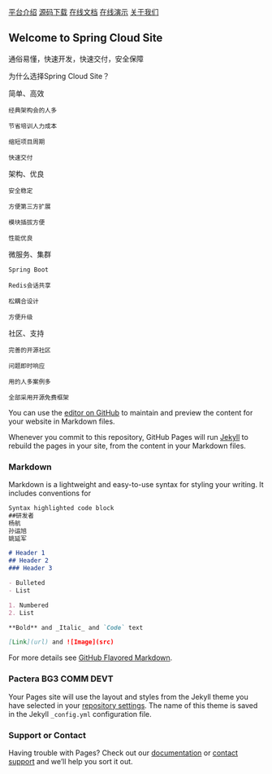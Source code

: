[平台介绍](https://baidu.com/) [源码下载](https://baidu.com/) [在线文档](https://baidu.com/) [在线演示](https://baidu.com/) [关于我们](https://baidu.com/)
## Welcome to Spring Cloud Site
通俗易懂，快速开发，快速交付，安全保障



为什么选择Spring Cloud Site？

简单、高效

    经典架构会的人多

    节省培训人力成本

    缩短项目周期

    快速交付


架构、优良

    安全稳定

    方便第三方扩展

    模块插拔方便

    性能优良


微服务、集群

    Spring Boot

    Redis会话共享

    松耦合设计

    方便升级



社区、支持

    完善的开源社区

    问题即时响应

    用的人多案例多
   
    全部采用开源免费框架



You can use the [editor on GitHub](https://github.com/springcloudsite/bi/edit/master/README.md) to maintain and preview the content for your website in Markdown files.

Whenever you commit to this repository, GitHub Pages will run [Jekyll](https://jekyllrb.com/) to rebuild the pages in your site, from the content in your Markdown files.

### Markdown

Markdown is a lightweight and easy-to-use syntax for styling your writing. It includes conventions for

```markdown
Syntax highlighted code block
##研发者
杨航
孙运旭
姚延军

# Header 1
## Header 2
### Header 3

- Bulleted
- List

1. Numbered
2. List

**Bold** and _Italic_ and `Code` text

[Link](url) and ![Image](src)
```

For more details see [GitHub Flavored Markdown](https://guides.github.com/features/mastering-markdown/).

### Pactera BG3 COMM DEVT

Your Pages site will use the layout and styles from the Jekyll theme you have selected in your [repository settings](https://github.com/springcloudsite/bi/settings). The name of this theme is saved in the Jekyll `_config.yml` configuration file.

### Support or Contact

Having trouble with Pages? Check out our [documentation](https://help.github.com/categories/github-pages-basics/) or [contact support](https://github.com/contact) and we’ll help you sort it out.
